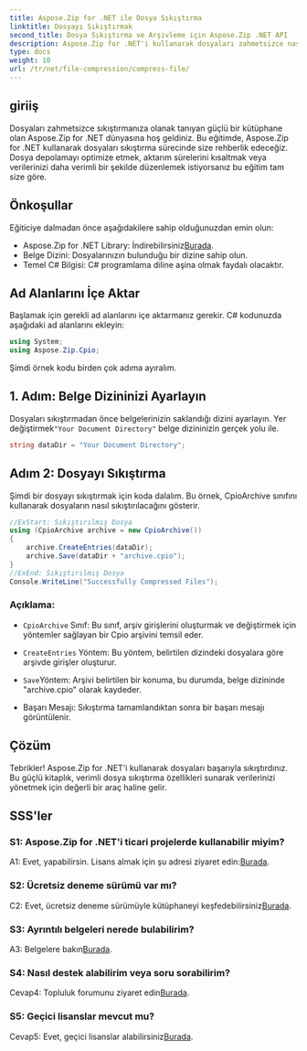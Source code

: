 ```yaml
---
title: Aspose.Zip for .NET ile Dosya Sıkıştırma
linktitle: Dosyayı Sıkıştırmak
second_title: Dosya Sıkıştırma ve Arşivleme için Aspose.Zip .NET API
description: Aspose.Zip for .NET'i kullanarak dosyaları zahmetsizce nasıl sıkıştıracağınızı öğrenin. Verimli dosya yönetimi için adım adım eğitimimizi izleyin.
type: docs
weight: 10
url: /tr/net/file-compression/compress-file/
---
```

## giriiş

Dosyaları zahmetsizce sıkıştırmanıza olanak tanıyan güçlü bir kütüphane olan Aspose.Zip for .NET dünyasına hoş geldiniz. Bu eğitimde, Aspose.Zip for .NET kullanarak dosyaları sıkıştırma sürecinde size rehberlik edeceğiz. Dosya depolamayı optimize etmek, aktarım sürelerini kısaltmak veya verilerinizi daha verimli bir şekilde düzenlemek istiyorsanız bu eğitim tam size göre.

## Önkoşullar

Eğiticiye dalmadan önce aşağıdakilere sahip olduğunuzdan emin olun:

-  Aspose.Zip for .NET Library: İndirebilirsiniz[Burada](https://releases.aspose.com/zip/net/).
- Belge Dizini: Dosyalarınızın bulunduğu bir dizine sahip olun.
- Temel C# Bilgisi: C# programlama diline aşina olmak faydalı olacaktır.

## Ad Alanlarını İçe Aktar

Başlamak için gerekli ad alanlarını içe aktarmanız gerekir. C# kodunuzda aşağıdaki ad alanlarını ekleyin:

```csharp
using System;
using Aspose.Zip.Cpio;
```

Şimdi örnek kodu birden çok adıma ayıralım.

## 1. Adım: Belge Dizininizi Ayarlayın

 Dosyaları sıkıştırmadan önce belgelerinizin saklandığı dizini ayarlayın. Yer değiştirmek`"Your Document Directory"` belge dizininizin gerçek yolu ile.

```csharp
string dataDir = "Your Document Directory";
```

## Adım 2: Dosyayı Sıkıştırma

Şimdi bir dosyayı sıkıştırmak için koda dalalım. Bu örnek, CpioArchive sınıfını kullanarak dosyaların nasıl sıkıştırılacağını gösterir.

```csharp
//ExStart: Sıkıştırılmış Dosya
using (CpioArchive archive = new CpioArchive())
{
    archive.CreateEntries(dataDir);
    archive.Save(dataDir + "archive.cpio");
}
//ExEnd: Sıkıştırılmış Dosya
Console.WriteLine("Successfully Compressed Files");
```

### Açıklama:

- `CpioArchive` Sınıf: Bu sınıf, arşiv girişlerini oluşturmak ve değiştirmek için yöntemler sağlayan bir Cpio arşivini temsil eder.

- `CreateEntries` Yöntem: Bu yöntem, belirtilen dizindeki dosyalara göre arşivde girişler oluşturur.

- `Save`Yöntem: Arşivi belirtilen bir konuma, bu durumda, belge dizininde "archive.cpio" olarak kaydeder.

- Başarı Mesajı: Sıkıştırma tamamlandıktan sonra bir başarı mesajı görüntülenir.

## Çözüm

Tebrikler! Aspose.Zip for .NET'i kullanarak dosyaları başarıyla sıkıştırdınız. Bu güçlü kitaplık, verimli dosya sıkıştırma özellikleri sunarak verilerinizi yönetmek için değerli bir araç haline gelir.

## SSS'ler

### S1: Aspose.Zip for .NET'i ticari projelerde kullanabilir miyim?

 A1: Evet, yapabilirsin. Lisans almak için şu adresi ziyaret edin:[Burada](https://purchase.aspose.com/buy).

### S2: Ücretsiz deneme sürümü var mı?

 C2: Evet, ücretsiz deneme sürümüyle kütüphaneyi keşfedebilirsiniz[Burada](https://releases.aspose.com/).

### S3: Ayrıntılı belgeleri nerede bulabilirim?

 A3: Belgelere bakın[Burada](https://reference.aspose.com/zip/net/).

### S4: Nasıl destek alabilirim veya soru sorabilirim?

 Cevap4: Topluluk forumunu ziyaret edin[Burada](https://forum.aspose.com/c/zip/37).

### S5: Geçici lisanslar mevcut mu?

 Cevap5: Evet, geçici lisanslar alabilirsiniz[Burada](https://purchase.aspose.com/temporary-license/).